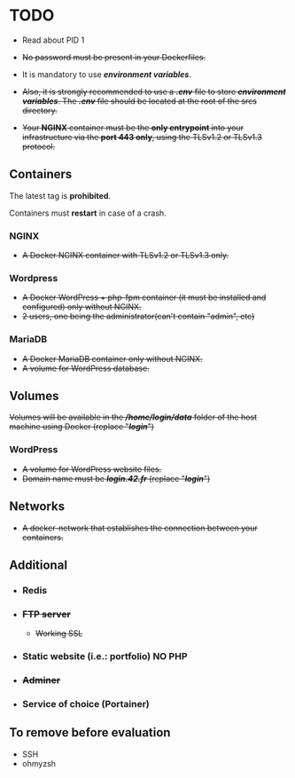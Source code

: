 # TODO

- Read about PID 1

- ~~No password must be present in your Dockerfiles.~~
- It is mandatory to use ***environment variables***.
- ~~Also, it is strongly recommended to use a ***.env*** file to store
***environment variables***. The ***.env*** file should be located at the root
of the srcs directory.~~
- ~~Your **NGINX** container must be the **only entrypoint** into your
infrastructure via the **port 443 only**, using the TLSv1.2 or TLSv1.3
protocol.~~

## Containers

The latest tag is **prohibited**.

Containers must **restart** in case of a crash.

### NGINX

- ~~A Docker NGINX container with TLSv1.2 or TLSv1.3 only.~~

### Wordpress

- ~~A Docker WordPress + php-fpm container (it must be installed and configured) only without NGINX.~~
- ~~2 users, one being the administrator(can't contain "admin", etc)~~

### MariaDB

- ~~A Docker MariaDB container only without NGINX.~~
- ~~A volume for WordPress database.~~

## Volumes

~~Volumes will be available in the ***/home/login/data*** folder of the host machine using Docker (replace "***login***")~~

### WordPress

- ~~A volume for WordPress website files.~~
- ~~Domain name must be ***login.42.fr*** (replace "***login***")~~

## Networks

- ~~A docker-network that establishes the connection between your containers.~~

## Additional

- ### Redis

- ### ~~FTP server~~

  - ~~Working SSL~~

- ### Static website (i.e.: portfolio) **NO PHP**

- ### ~~Adminer~~

- ### Service of choice (Portainer)

## To remove before evaluation

- SSH
- ohmyzsh
